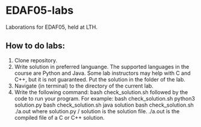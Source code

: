 # EDAF05-labs
Laborations for EDAF05, held at LTH. 

## How to do labs:
1. Clone repository.
2. Write solution in preferred languange. The supported languages in the course are Python and Java. Some lab instructors may help with C and C++, but it is not guaranteed. Put the solution in the folder of the lab.
3. Navigate (in terminal) to the directory of the current lab. 
4. Write the following command: 
    bash check_solution.sh 
followed by the code to run your program. For example:
    bash check_solution.sh python3 solution.py
    bash check_solution.sh java solution
    bash check_solution.sh ./a.out
where solution.py / solution is the solution file. ./a.out is the compiled file of a C or C++ solution.
